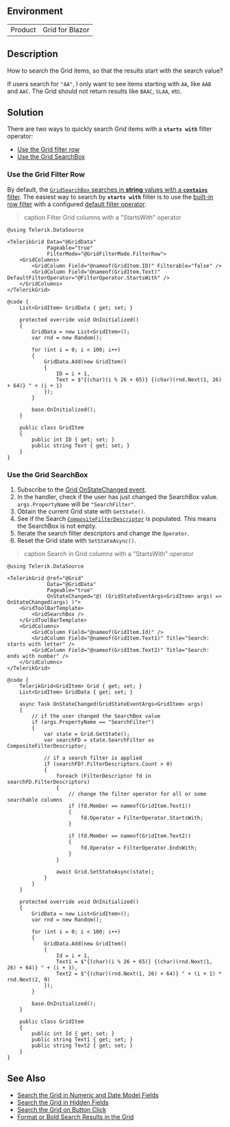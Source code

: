 
## Environment

<table>
<tbody>
<tr>
<td>Product</td>
<td>Grid for Blazor</td>
</tr>
</tbody>
</table>

## Description

How to search the Grid items, so that the results start with the search value?

If users search for `"AA"`, I only want to see items starting with `AA`, like `AAB` and `AAC`. The Grid should not return results like `BAAC`, `SLAA`, etc.

## Solution

There are two ways to quickly search Grid items with a **`starts with`** filter operator:

* [Use the Grid filter row](#use-the-grid-filter-row)
* [Use the Grid SearchBox](#use-the-grid-searchbox)

### Use the Grid Filter Row

By default, the [`GridSearchBox` searches in **string** values with a **`contains`** filter](slug:grid-searchbox). The easiest way to search by **`starts with`** filter is to use the [built-in row filter](slug:grid-filter-row) with a configured [default filter operator](slug:grid-filter-row#configuring-the-filter-row).

>caption Filter Grid columns with a "StartsWith" operator

````RAZOR
@using Telerik.DataSource

<TelerikGrid Data="@GridData"
             Pageable="true"
             FilterMode="@GridFilterMode.FilterRow">
    <GridColumns>
        <GridColumn Field="@nameof(GridItem.ID)" Filterable="false" />
        <GridColumn Field="@nameof(GridItem.Text)" DefaultFilterOperator="@FilterOperator.StartsWith" />
    </GridColumns>
</TelerikGrid>

@code {
    List<GridItem> GridData { get; set; }

    protected override void OnInitialized()
    {
        GridData = new List<GridItem>();
        var rnd = new Random();

        for (int i = 0; i < 100; i++)
        {
            GridData.Add(new GridItem()
            {
                ID = i + 1,
                Text = $"{(char)(i % 26 + 65)} {(char)(rnd.Next(1, 26) + 64)} " + (i + 1)
            });
        }

        base.OnInitialized();
    }

    public class GridItem
    {
        public int ID { get; set; }
        public string Text { get; set; }
    }
}
````

### Use the Grid SearchBox

1. Subscribe to the [Grid OnStateChanged event](slug:grid-state#events).
1. In the handler, check if the user has just changed the SearchBox value. `args.PropertyName` will be `"SearchFilter"`.
1. Obtain the current Grid state with `GetState()`.
1. See if the Search [`CompositeFilterDescriptor`](slug:components/grid/filtering#filter-descriptors) is populated. This means the SearchBox is not empty.
1. Iterate the search filter descriptors and change the `Operator`.
1. Reset the Grid state with `SetStateAsync()`.

>caption Search in Grid columns with a "StartsWith" operator

````RAZOR
@using Telerik.DataSource

<TelerikGrid @ref="@Grid"
             Data="@GridData"
             Pageable="true"
             OnStateChanged="@( (GridStateEventArgs<GridItem> args) => OnStateChanged(args) )">
    <GridToolBarTemplate>
        <GridSearchBox />
    </GridToolBarTemplate>
    <GridColumns>
        <GridColumn Field="@nameof(GridItem.Id)" />
        <GridColumn Field="@nameof(GridItem.Text1)" Title="Search: starts with letter" />
        <GridColumn Field="@nameof(GridItem.Text2)" Title="Search: ends with number" />
    </GridColumns>
</TelerikGrid>

@code {
    TelerikGrid<GridItem> Grid { get; set; }
    List<GridItem> GridData { get; set; }

    async Task OnStateChanged(GridStateEventArgs<GridItem> args)
    {
        // if the user changed the SearchBox value
        if (args.PropertyName == "SearchFilter")
        {
            var state = Grid.GetState();
            var searchFD = state.SearchFilter as CompositeFilterDescriptor;

            // if a search filter is applied
            if (searchFD?.FilterDescriptors.Count > 0)
            {
                foreach (FilterDescriptor fd in searchFD.FilterDescriptors)
                {
                    // change the filter operator for all or some searchable columns
                    if (fd.Member == nameof(GridItem.Text1))
                    {
                        fd.Operator = FilterOperator.StartsWith;
                    }

                    if (fd.Member == nameof(GridItem.Text2))
                    {
                        fd.Operator = FilterOperator.EndsWith;
                    }
                }

                await Grid.SetStateAsync(state);
            }
        }
    }

    protected override void OnInitialized()
    {
        GridData = new List<GridItem>();
        var rnd = new Random();

        for (int i = 0; i < 100; i++)
        {
            GridData.Add(new GridItem()
            {
                Id = i + 1,
                Text1 = $"{(char)(i % 26 + 65)} {(char)(rnd.Next(1, 26) + 64)} " + (i + 1),
                Text2 = $"{(char)(rnd.Next(1, 26) + 64)} " + (i + 1) * rnd.Next(2, 9)
            });
        }

        base.OnInitialized();
    }

    public class GridItem
    {
        public int Id { get; set; }
        public string Text1 { get; set; }
        public string Text2 { get; set; }
    }
}
````

## See Also

* [Search the Grid in Numeric and Date Model Fields](slug:grid-kb-search-numeric-fields)
* [Search the Grid in Hidden Fields](slug:grid-kb-search-in-hidden-fields)
* [Search the Grid on Button Click](slug:grid-kb-search-button-click)
* [Format or Bold Search Results in the Grid](slug:grid-kb-search-highlight-results)
